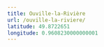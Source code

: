 ```yaml
---
title: Ouville-la-Rivière
url: /ouville-la-riviere/
latitude: 49.8722651
longitude: 0.9608230000000001
---
```

